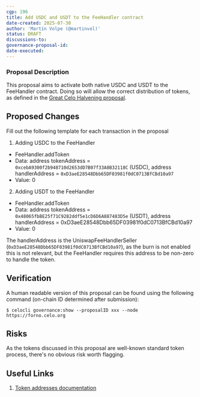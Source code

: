 ```yaml
---
cgp: 196
title: Add USDC and USDT to the FeeHandler contract
date-created: 2025-07-30
author: 'Martín Volpe (@martinvol)'
status: DRAFT
discussions-to:
governance-proposal-id:
date-executed:
---
```

 
### Proposal Description

This proposal aims to activate both native USDC and USDT to the FeeHandler contract. Doing so will allow the correct distribution of tokens, as defined in the [Great Celo Halvening proposal](https://mondo.celo.org/governance/cgp-169).
 
## Proposed Changes
 
Fill out the following template for each transaction in the proposal
 
1. Adding USDC to the FeeHandler
  - FeeHandler.addToken
  - Data: address tokenAddress = `0xcebA9300f2b948710d2653dD7B07f33A8B32118C` (USDC), address handlerAddress = `0xD3aeE28548Dbb65DF03981f0dC0713BfCBd10a97`
  - Value: 0
2. Adding USDT to the FeeHandler
  - FeeHandler.addToken
  - Data: address tokenAddress = `0x48065fbBE25f71C9282ddf5e1cD6D6A887483D5e` (USDT), address handlerAddress = 0xD3aeE28548Dbb65DF03981f0dC0713BfCBd10a97
  - Value: 0

The handlerAddress is the UniswapFeeHandlerSeller (`0xD3aeE28548Dbb65DF03981f0dC0713BfCBd10a97`), as the burn is not enabled this is not relevant, but the FeeHandler requires this address to be non-zero to handle the token.

## Verification
 
A human readable version of this proposal can be found using the following command (on-chain ID determined after submission):

`$ celocli governance:show --proposalID xxx --node https://forno.celo.org`
 
## Risks
 
As the tokens discussed in this proposal are well-known standard token process, there's no obvious risk worth flagging.
 
## Useful Links
1. [Token addresses documentation](https://docs.celo.org/contracts/token-contracts)
